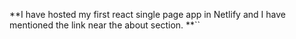**I have hosted my first react single page app in Netlify and I have mentioned the link near the about section.
**``
